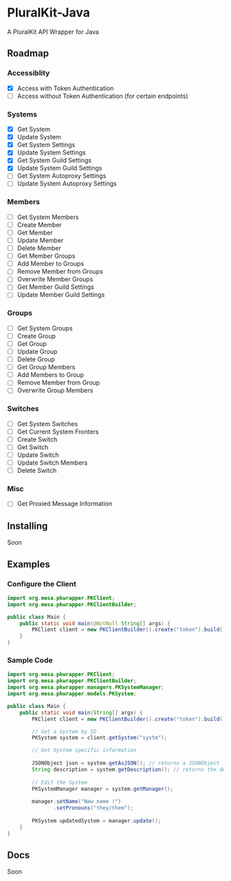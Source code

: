 # PluralKit-Java

A PluralKit API Wrapper for Java

## Roadmap

### Accessiblity
- [x] Access with Token Authentication
- [ ] Access without Token Authentication (for certain endpoints)

### Systems
- [x] Get System
- [x] Update System
- [x] Get System Settings
- [x] Update System Settings
- [x] Get System Guild Settings
- [x] Update System Guild Settings
- [ ] Get System Autoproxy Settings
- [ ] Update System Autoproxy Settings

### Members
- [ ] Get System Members
- [ ] Create Member
- [ ] Get Member
- [ ] Update Member
- [ ] Delete Member
- [ ] Get Member Groups
- [ ] Add Member to Groups
- [ ] Remove Member from Groups
- [ ] Overwrite Member Groups
- [ ] Get Member Guild Settings
- [ ] Update Member Guild Settings

### Groups
- [ ] Get System Groups
- [ ] Create Group
- [ ] Get Group
- [ ] Update Group
- [ ] Delete Group
- [ ] Get Group Members
- [ ] Add Members to Group
- [ ] Remove Member from Group
- [ ] Overwrite Group Members

### Switches

- [ ] Get System Switches
- [ ] Get Current System Fronters
- [ ] Create Switch
- [ ] Get Switch
- [ ] Update Switch
- [ ] Update Switch Members
- [ ] Delete Switch

### Misc
- [ ] Get Proxied Message Information

## Installing
Soon

## Examples

### Configure the Client

```java
import org.mesa.pkwrapper.PKClient;
import org.mesa.pkwrapper.PKClientBuilder;

public class Main {
    public static void main(@NotNull String[] args) {
        PKClient client = new PKClientBuilder().create("token").build();
    }
}
```

### Sample Code

```java
import org.mesa.pkwrapper.PKClient;
import org.mesa.pkwrapper.PKClientBuilder;
import org.mesa.pkwrapper.managers.PKSystemManager;
import org.mesa.pkwrapper.models.PKSystem;

public class Main {
    public static void main(String[] args) {
        PKClient client = new PKClientBuilder().create("token").build();

        // Get a System by ID
        PKSystem system = client.getSystem("systm");

        // Get System specific information
        
        JSONObject json = system.getAsJSON(); // returns a JSONObject
        String description = system.getDescription(); // returns the description as a String
        
        // Edit the System
        PKSystemManager manager = system.getManager();
        
        manager.setName("New name !")
               .setPronouns("they/them");
        
        PKSystem updatedSystem = manager.update();
    }
}
```

## Docs
Soon